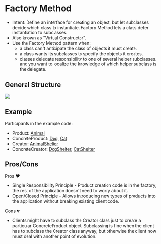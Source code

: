 # Factory Method
- Intent: Define an interface for creating an object, but let subclasses decide which class to instantiate. Factory Method lets a class defer instantiation to subclasses.
- Also known as "Virtual Constructor".
- Use the Factory Method pattern when:
    - a class can't anticipate the class of objects it must create.
    - a class wants its subclasses to specify the objects it creates.
    - classes delegate responsibility to one of several helper subclasses, and you want to localize the knowledge of which helper subclass is the delegate.

## General Structure
![](factory_method_structure.png)

## Example
Participants in the example code:
- Product: [Animal](./animals/Animal.java)
- ConcreteProduct: [Dog](./animals/Dog.java), [Cat](./animals/Cat.java)
- Creator: [AnimalShelter](./factory/AnimalShelter.java)
- ConcreteCreator: [DogShelter](./factory/DogShelter.java), [CatShelter](./factory/CatShelter.java)

## Pros/Cons
Pros ❤️
- Single Responsibility Principle - Product creation code is in the factory, the rest of the application doesn't need to worry about it.
- Open/Closed Principle - Allows introducing new types of products into the application without breaking existing client code.

Cons 💔
- Clients might have to subclass the Creator class just to create a particular ConcreteProduct object. Subclassing is fine when the client has to subclass the Creator class anyway, but otherwise the client now must deal with another point of evolution.